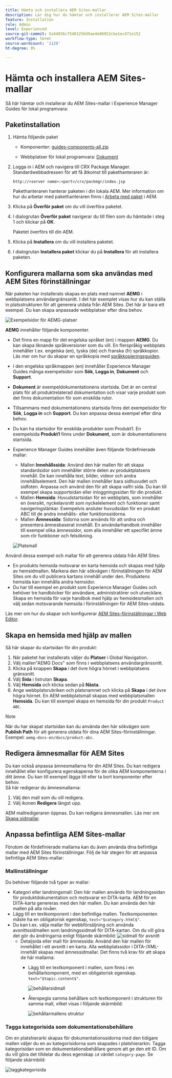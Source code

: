 ```yaml
---
title: Hämta och installera AEM Sites-mallar
description: Lär dig hur du hämtar och installerar AEM Sites-mallar
feature: Installation
role: Admin
level: Experienced
source-git-commit: 5a44836c75481256d9ae4e86952cbe1ec471e152
workflow-type: tm+mt
source-wordcount: '1129'
ht-degree: 0%

---
```



# Hämta och installera AEM Sites-mallar

Så här hämtar och installerar du AEM Sites-mallar i Experience Manager Guides för lokal programvara:


## Paketinstallation

1. Hämta följande paket

   - Komponenter: [guides-components-all.zip](https://github.com/adobe/aemg-sites-components/releases/tag/v1.0.0)

   - Webbplatser för lokal programvara: [Dokument](https://github.com/adobe/aemg-docs/releases/tag/v1.0.0)

1. Logga in i AEM och navigera till CRX Package Manager. Standardwebbadressen för att få åtkomst till pakethanteraren är:

   ```http
   http://<server name>:<port>/crx/packmgr/index.jsp
   ```

   Pakethanteraren hanterar paketen i din lokala AEM. Mer information om hur du arbetar med pakethanteraren finns i [Arbeta med paket](https://helpx.adobe.com/experience-manager/6-5/sites/administering/using/package-manager.html) i AEM.

1. Klicka på **Överför paket** om du vill överföra paketet.

1. I dialogrutan **Överför paket** navigerar du till filen som du hämtade i steg 1 och klickar på **OK**.

   Paketet överförs till din AEM.

1. Klicka på **Installera** om du vill installera paketet.

1. I dialogrutan **Installera paket** klickar du på **Installera** för att installera paketen.


## Konfigurera mallarna som ska användas med AEM Sites förinställningar

När paketen har installerats skapas en plats med namnet **AEMG** i webbplatsens användargränssnitt. I det här exemplet visas hur du kan ställa in platsstrukturen för att generera utdata från AEM Sites. Det här är bara ett exempel. Du kan skapa anpassade webbplatser efter dina behov.

![Exempelsidor för AEMG-platser](assets/aemg-sites-sample-pages.png)


**AEMG** innehåller följande komponenter.
- Det finns en mapp för det engelska språket (en) i mappen **AEMG**. Du kan skapa liknande språkversioner som du vill. En flerspråkig webbplats innehåller t.ex. engelska (en), tyska (de) och franska (fr) språkkopior.  Läs mer om hur du skapar en språkkopia med [språkkopieringsguiden](https://experienceleague.adobe.com/en/docs/experience-manager-65/content/sites/administering/introduction/tc-wizard).
- I den engelska språkmappen (en) innehåller Experience Manager Guides många exempelsidor som **Sök**, **Logga in**, **Dokument** och **Support**.

- **Dokument** är exempeldokumentationens startsida. Det är en central plats för all produktrelaterad dokumentation
och visar varje produkt som det finns dokumentation för som enskilda rutor.

- Tillsammans med dokumentationens startsida finns det exempelsidor för **Sök**, **Logga in** och **Support**. Du kan anpassa dessa exempel efter dina behov.
- Du kan ha startsidor för enskilda produkter som Produkt1. En exempelsida **Produkt1** finns under **Dokument**, som är dokumentationens startsida.

- Experience Manager Guides innehåller även följande fördefinierade mallar:

   - Mallen **Innehållssida**: Använd den här mallen för att skapa standardsidor som innehåller större delen av produktplatsens innehåll. De kan innehålla text, bilder, videor och andra innehållselement. Den här mallen innehåller bara sidhuvudet och sidfoten. Anpassa och använd den för att skapa valfri sida. Du kan till exempel skapa supportsidan eller inloggningssidan för din produkt.
   - Mallen **Hemsida**: Huvudstartsidan för en webbplats, som innehåller en översikt, nyckelavsnitt som nyckelelement och funktioner samt navigeringslänkar. Exempelvis ansluter huvudsidan för en produkt ABC till de andra innehålls- eller funktionssidorna.
   - Mallen **Ämnessida**: Sidorna som används för att ordna och presentera ämnesbaserat innehåll. En användarhandbok innehåller till exempel olika ämnessidor, som alla innehåller ett specifikt ämne som rör funktioner och felsökning.

  ![Platsmall](assets/sites-ui-templates.png)

Använd dessa exempel och mallar för att generera utdata från AEM Sites:
- En produkts hemsida motsvarar en karta hemsida och skapas med hjälp av hemsidmallen. Markera den här sökvägen i förinställningen för AEM Sites om du vill publicera kartans innehåll under den. Produktens hemsida kan innehålla andra hemsidor.
- Du har till exempel en produkt som Experience Manager Guides och behöver tre handböcker för användare, administratörer och utvecklare.  Skapa en hemsida för varje handbok med hjälp av hemsidesmallen och välj sedan motsvarande hemsida i förinställningen för AEM Sites-utdata.

Läs mer om hur du skapar och konfigurerar [AEM Sites-förinställningar i Web Editor](../user-guide/generate-output-aem-site-web-editor.md).

## Skapa en hemsida med hjälp av mallen

Så här skapar du startsidan för din produkt:
1. När paketet har installerats väljer du **Platser** i Global Navigation.
1. Välj mallen&quot;AEMG Docs&quot; som finns i webbplatsens användargränssnitt.
1. Klicka på knappen **Skapa** i det övre högra hörnet i webbplatsens gränssnitt.
1. Välj **Sida** i listrutan **Skapa**.
1. Välj **Hemsida** och klicka sedan på **Nästa**.
1. Ange webbplatsrubriken och platsnamnet och klicka på **Skapa** i det övre högra hörnet. En AEM webbplatsmall skapas med webbplatsmallen **Hemsida**. Du kan till exempel skapa en hemsida för din produkt `Product ABC`.


>[!NOTE]
>
>När du har skapat startsidan kan du använda den här sökvägen som **Publish Path** för att generera utdata för dina AEM Sites-förinställningar. Exempel: `aemg-docs-en/docs/product-abc`.

## Redigera ämnesmallar för AEM Sites

Du kan också anpassa ämnesmallarna för din AEM Sites. Du kan redigera innehållet eller konfigurera egenskaperna för de olika AEM komponenterna i ditt ämne. Du kan till exempel lägga till eller ta bort komponenter efter behov.\
Så här redigerar du ämnesmallarna:
1. Välj den mall som du vill redigera.
1. Välj ikonen **Redigera** längst upp.

AEM mallredigeraren öppnas. Du kan redigera ämnesmallen. Läs mer om [Skapa sidmallar](https://experienceleague.adobe.com/en/docs/experience-manager-65/content/sites/authoring/siteandpage/templates#editing-a-template-structure-template-author).


## Anpassa befintliga AEM Sites-mallar

Förutom de fördefinierade mallarna kan du även använda dina befintliga mallar med AEM Sites förinställningar. Följ de här stegen för att anpassa befintliga AEM Sites-mallar:

### Mallinställningar

Du behöver följande två typer av mallar:

- Kategori eller landningsmall: Den här mallen används för landningssidan för produktdokumentation och motsvarar en DITA-karta.  AEM för en DITA-karta genereras med den här mallen. Du kan använda den här mallen på alla nivåer.
- Lägg till en textkomponent i den befintliga mallen. Textkomponenten måste ha en obligatorisk egenskap, `text="$category.html$"`.
- Du kan t.ex. välja mallar för webbförsäljning och använda avsnittssidmallen som landningssidmall för DITA-kartan. Om du vill göra det gör du ändringarna enligt följande skärmbild:
  ![sidmall för avsnitt](assets/customize-existing-aem-templates-section.png)
   - Detaljsida eller mall för ämnessida: Använd den här mallen för innehållet i ett avsnitt i en karta. Alla webbplatssidor i DITA-/XML-innehåll skapas med ämnessidmallar. Det finns två krav för att skapa de här mallarna:
      - Lägg till en textkomponent i mallen, som finns i en behållarkomponent, med en obligatorisk egenskap. `text="$topic.content$"`.

        ![behållarsidmall](assets/customize-existing-aem-templates-container.png)
      - Återspegla samma behållare och textkomponent i strukturen för samma mall, vilket visas i följande skärmbild:

        ![behållarmallens struktur](assets/customize-existing-aem-templates-structure.png)

### Tagga kategorisida som dokumentationsbehållare

Om en platshierarki skapas för dokumentationssidorna med den tidigare mallen väljer du en av kategorisidorna som skapades i platshierarkin. Tagga kategorisidan som en dokumentationsbehållare genom att ge den ett ID.
Om du vill göra det tilldelar du dess egenskap `id` värdet `category-page`. Se följande skärmbild:

![taggkategorisida](assets/customize-existing-aem-templates-tagging.png)